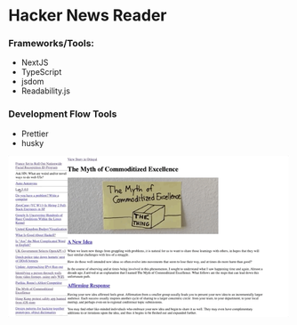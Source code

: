 # Hacker News Reader

### Frameworks/Tools:

- NextJS
- TypeScript
- jsdom
- Readability.js

### Development Flow Tools

- Prettier
- husky

<p align="center">
  <img src="0.0.1_screenshot.gif" title="0.0.1 Hackernews Reader Mode"
  alt="0.0.1 Hackernews Reader Mode">
</p>
